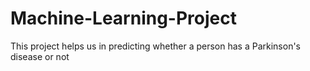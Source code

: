 # Machine-Learning-Project
This project helps us in predicting whether a person has a Parkinson's disease or not
